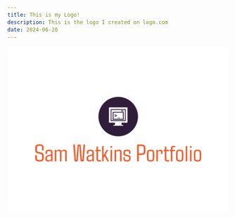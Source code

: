 ```yaml
---
title: This is my Logo!
description: This is the logo I created on logo.com
date: 2024-06-20
---
```


<!-- {% image "./sam-watkins-portfolio-high-resolution-logo.png"} -->

<!-- <img href="/content/blog/sam-watkins-portfolio-high-resolution-logo.png" alt="logo"> -->

![Logo](https://github.com/Swatkins14/eleventy-base-blog/blob/main/content/blog/sam-watkins-portfolio-high-resolution-logo.png?raw=true)
